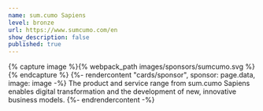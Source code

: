 ```yaml
---
name: sum.cumo Sapiens
level: bronze
url: https://www.sumcumo.com/en
show_description: false
published: true
---
```


{% capture image %}{% webpack_path images/sponsors/sumcumo.svg %}{% endcapture %}
{%- rendercontent "cards/sponsor", sponsor: page.data, image: image -%}
The product and service range from sum.cumo Sapiens enables digital transformation and the development of new, innovative business models.
{%- endrendercontent -%}
